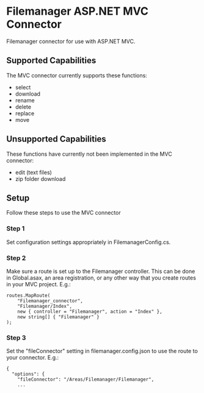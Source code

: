 ﻿# Filemanager ASP.NET MVC Connector #

Filemanager connector for use with ASP.NET MVC.

## Supported Capabilities ##

The MVC connector currently supports these functions:

* select
* download
* rename
* delete
* replace
* move

## Unsupported Capabilities ##

These functions have currently not been implemented in the MVC connector:

* edit (text files)
* zip folder download

## Setup ##

Follow these steps to use the MVC connector

### Step 1 ###

Set configuration settings appropriately in FilemanagerConfig.cs. 

### Step 2 ###

Make sure a route is set up to the Filemanager controller. This can be done in Global.asax, an area registration, or any other way that you create routes in your MVC project. E.g.:

~~~~
routes.MapRoute(
    "Filemanager_connector",
    "Filemanager/Index",
    new { controller = "Filemanager", action = "Index" },
    new string[] { "Filemanager" }
);
~~~~

### Step 3 ###

Set the "fileConnector" setting in filemanager.config.json to use the route to your connector. E.g.:

~~~~
{
  "options": {
    "fileConnector": "/Areas/Filemanager/Filemanager",
	...
~~~~